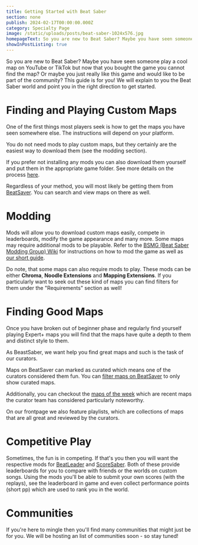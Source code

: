 ```yaml
---
title: Getting Started with Beat Saber
section: none
publish: 2024-02-17T00:00:00.000Z
category: Specialty Page
image: /static/uploads/posts/beat-saber-1024x576.jpg
homepageText: So you are new to Beat Saber? Maybe you have seen someone play a cool map on YouTube or TikTok but now that you bought the game you cannot find the map? Then this guide is for you!
showInPostListing: true
---
```


So you are new to Beat Saber? Maybe you have seen someone play a cool map on YouTube or TikTok but now that you bought the game you cannot find the map? Or maybe you just really like this game and would like to be part of the community? This guide is for you! We will explain to you the Beat Saber world and point you in the right direction to get started.

# Finding and Playing Custom Maps

One of the first things most players seek is how to get the maps you have seen somewhere else. The instructions will depend on your platform.

You do not need mods to play custom maps, but they certainly are the easiest way to download them (see the modding section).

If you prefer not installing any mods you can also download them yourself and put them in the appropriate game folder. See more details on the process [here](/getting-started/custom-songs/).

Regardless of your method, you will most likely be getting them from [BeatSaver](https://beatsaver.com). You can search and view maps on there as well.

# Modding

Mods will allow you to download custom maps easily, compete in leaderboards, modify the game appearance and many more. Some maps may require additional mods to be playable. Refer to the [BSMG (Beat Saber Modding Group) Wiki](https://bsmg.wiki/beginners-guide.html) for instructions on how to mod the game as well as [our short guide](/installing-the-mod-guide-necessary-for-any-custom-songs).

Do note, that some maps can also require mods to play. These mods can be either **Chroma**, **Noodle Extensions** and **Mapping Extensions**. If you particularly want to seek out these kind of maps you can find filters for them under the "Requirements" section as well!

# Finding Good Maps

Once you have broken out of beginner phase and regularly find yourself playing Expert+ maps you will find that the maps have quite a depth to them and distinct style to them.

As BeastSaber, we want help you find great maps and such is the task of our curators.

Maps on BeatSaver can marked as curated which means one of the curators considered them fun. You can [filter maps on BeatSaver](https://beatsaver.com/?curated=true) to only show curated maps.

Additionally, you can checkout the [maps of the week](/maps-of-the-week/1) which are recent maps the curator team has considered particularly noteworthy.

On our frontpage we also feature playlists, which are collections of maps that are all great and reviewed by the curators.

# Competitive Play

Sometimes, the fun is in competing. If that's you then you will want the respective mods for [BeatLeader](https://beatleader.xyz/) and [ScoreSaber](https://scoresaber.com/). Both of these provide leaderboards for you to compare with friends or the worlds on custom songs. Using the mods you'll be able to submit your own scores (with the replays), see the leaderboard in game and even collect performance points (short pp) which are used to rank you in the world.

# Communities

If you're here to mingle then you'll find many communities that might just be for you. We will be hosting an list of communities soon - so stay tuned!
